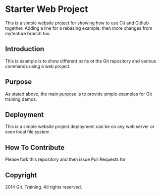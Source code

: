 # Starter Web Project

This is a simple website project for showing how to use Git and Github together. Adding a line for a rebasing example, then
more changes from myfeature branch too.

## Introduction

This is example is to show different parts ot the Git repository and various commands using a web project. 

## Purpose

As stated above, the main purpose is to provide simple examples for Git training demos.

## Deployment

This is a simple website project deployment can be on any web server or even local file system .

## How To Contribute

Please fork this repository and then issue Pull Requests for


## Copyright

2014 Git. Training. All rights reserved.
